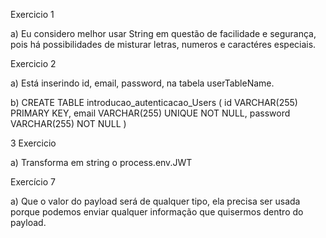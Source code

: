Exercicio 1

a) Eu considero melhor usar String em questão de facilidade e segurança, pois há possibilidades de misturar letras, numeros e caractéres especiais.

Exercicio 2

a) Está inserindo id, email, password, na tabela userTableName.

b)  CREATE TABLE introducao_autenticacao_Users (
	id VARCHAR(255) PRIMARY KEY,
    email VARCHAR(255) UNIQUE NOT NULL,
	password VARCHAR(255) NOT NULL
)

3 Exercicio

a) Transforma em string o process.env.JWT

Exercício 7

a) Que o valor do payload será de qualquer tipo, ela precisa ser usada porque podemos enviar qualquer informação que quisermos dentro do payload.